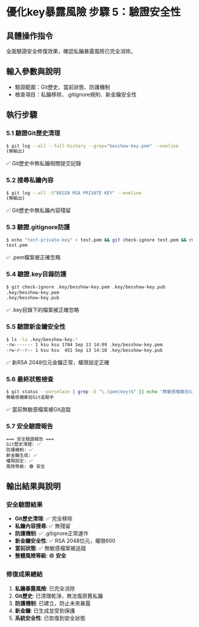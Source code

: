 # 優化key暴露風險 步驟 5：驗證安全性

## 具體操作指令
全面驗證安全修復效果，確認私鑰暴露風險已完全消除。

## 輸入參數與說明
- 驗證範圍：Git歷史、當前狀態、防護機制
- 檢查項目：私鑰移除、.gitignore規則、新金鑰安全性

## 執行步驟

### 5.1 驗證Git歷史清理
```bash
$ git log --all --full-history --grep="besshow-key.pem" --oneline
(無輸出)
```
✅ Git歷史中無私鑰相關提交記錄

### 5.2 搜尋私鑰內容
```bash
$ git log --all -S"BEGIN RSA PRIVATE KEY" --oneline
(無輸出)
```
✅ Git歷史中無私鑰內容殘留

### 5.3 驗證.gitignore防護
```bash
$ echo "test-private-key" > test.pem && git check-ignore test.pem && rm test.pem
test.pem
```
✅ .pem檔案被正確忽略

### 5.4 驗證.key目錄防護
```bash
$ git check-ignore .key/besshow-key.pem .key/besshow-key.pub
.key/besshow-key.pem
.key/besshow-key.pub
```
✅ .key目錄下的檔案被正確忽略

### 5.5 驗證新金鑰安全性
```bash
$ ls -la .key/besshow-key.*
-rw------- 1 ksu ksu 1704 Sep 13 14:09 .key/besshow-key.pem
-rw-r--r-- 1 ksu ksu  451 Sep 13 14:10 .key/besshow-key.pub
```
✅ 新RSA 2048位元金鑰正常，權限設定正確

### 5.6 最終狀態檢查
```bash
$ git status --porcelain | grep -E "\.(pem|key)$" || echo "無敏感檔案在Git追蹤中"
無敏感檔案在Git追蹤中
```
✅ 當前無敏感檔案被Git追蹤

### 5.7 安全驗證報告
```bash
=== 安全驗證報告 ===
Git歷史清理: ✅
防護機制: ✅
新金鑰生成: ✅
權限設定: ✅
風險等級: 🟢 安全
```

## 輸出結果與說明

### 安全驗證結果
- **Git歷史清理**: ✅ 完全移除
- **私鑰內容搜尋**: ✅ 無殘留
- **防護機制**: ✅ .gitignore正常運作
- **新金鑰安全性**: ✅ RSA 2048位元，權限600
- **當前狀態**: ✅ 無敏感檔案被追蹤
- **整體風險等級**: 🟢 **安全**

### 修復成果總結
1. **私鑰暴露風險**: 已完全消除
2. **Git歷史**: 已清理乾淨，無法復原舊私鑰
3. **防護機制**: 已建立，防止未來暴露
4. **新金鑰**: 已生成並受到保護
5. **系統安全性**: 已恢復到安全狀態
